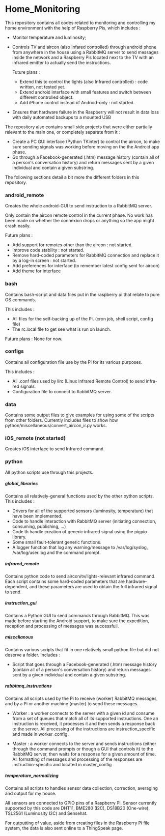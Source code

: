 # Home_Monitoring

This repository contains all codes related to monitoring and controlling my home environment with the help of Raspberry 
Pis, which includes : 
* Monitor temperature and luminosity;
* Controls TV and aircon (also Infared controlled) through android phone from anywhere in the house using a RabbitMQ server to send messages inside the 
network and a Raspberry Pis located next to the TV with an infrared emitter to actually send the instructions.
  
  Future plans : 
  * Extend this to control the lights (also Infrared controlled) : code written, not tested yet.
  * Extend android interface with small features and switch between different controlled object.
  * Add iPhone control instead of Android-only : not started.

* Ensures that hardware failure in the Raspberry will not result in data loss with daily automated backups to a mounted
USB

The repository also contains small side projects that were either partially relevant to the main one, or completely 
separate from it : 
* Create a PC GUI interface (Python TKinter) to control the aircon, to make sure sending signals was working before 
moving on the the Android app phase.
* Go through a Facebook-generated (.htm) message history (contain all of a person's conversation history) and return
messages sent by a given individual and contain a given substring.

The following sections detail a bit more the different folders in this repository.

### android_remote

Creates the whole android-GUI to send instruction to a RabbitMQ server.

Only contain the aircon remote control in the current phase. No work has been made on whether the connexion drops or 
anything so the app might crash easily.

Future plans : 
  * Add support for remotes other than the aircon : not started.
  * Improve code stability : not started.
  * Remove hard-coded parameters for RabbitMQ connection and replace it by a log-in screen : not started.
  * Add preferences for interface (to remember latest config sent for aircon)
  * Add theme for interface

### bash

Contains bash-script and data files put in the raspberry pi that relate to pure OS commands.

This includes :
   * All files for the self-backing up of the Pi. (cron job, shell script, config file)
   * The rc.local file to get see what is run on launch.

Future plans : None for now.

### configs

Contains all configuration file use by the Pi for its various purposes.

This includes : 
   * All .conf files used by lirc (Linux Infrared Remote Control) to send infra-red signals.
   * Configuration file to connect to RabbitMQ server.

### data

Contains some output files to give examples for using some of the scripts from other folders. Currently includes files
to show how python/miscellaneous/convert_aircon_ir.py works.

### iOS_remote (not started)

Creates iOS interface to send Infrared command.

### python

All python scripts use through this projects.

##### global_libraries

Contains all relatively-general functions used by the other python scripts. This includes : 
* Drivers for all of the supported sensors (luminosity, temperature) that have been implemented.
* Code to handle interaction with RabbitMQ server (initiating connection, consuming, publishing, ...)
* Code th handle creation of generic infrared signal using the pigpio library.
* Some small fault-tolerant generic functions.
* A logger function that log any warning/message to /var/log/syslog, /var/log/user.log and the command prompt.

##### infrared_remote

Contains python code to send aircon/tv/lights-relevant infrared command. Each script contains some hard-coded parameters
that are hardware-dependent, and these parameters are used to obtain the full infrared signal to send.

##### instruction_gui

Contains a Python GUI to send commands through RabbitMQ. This was made before starting the Android support, to make sure
the expedition, reception and processing of messages was successfull.

##### miscellanous

Contains various scripts that fit in one relatively small python file but did not deserve a folder. Includes : 
* Script that goes through a Facebook-generated (.htm) message history (contain all of a person's conversation history) and return
messages sent by a given individual and contain a given substring.

##### rabbitmq_instructions

Contains all scripts used by the Pi to receive (worker) RabbitMQ messages, and by a Pi or another machine (master)
to send these messages.

* Worker : a worker connects to the server with a given id and consume from a set of queues that match all of its 
supported instructions. One an instruction is received, it processes it and then sends a response back to the server.
All processing of the instructions are instruction_specific and made in worker_config.

* Master : a worker connects to the server and sends instructions (either through the command prompts or though a GUI
that controls it) to the RabbitMQ server, then waits for a response for a given amount of time. All formatting of 
messages and processing of the responses are instruction-specific and located in master_config

##### temperature_normalizing

Contains all scripts to handles sensor data collection, correction, averaging and output for my house.

All sensors are connected to GPIO pins of a Raspberry Pi.
Sensor currently supported by this code are DHT11, BME280 (I2C), DS18B20 (One-wire), TSL2561 (Luminosity I2C) and 
Sensehat.

For outputting of value, aside from creating files in the Raspberry Pi file system, the data is also sent online to a 
ThingSpeak page.

